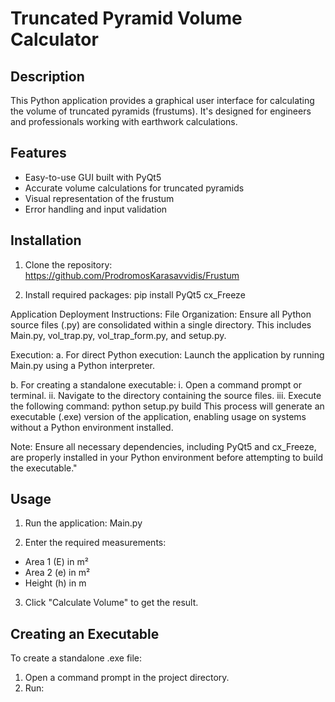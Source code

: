 # Truncated Pyramid Volume Calculator

## Description
This Python application provides a graphical user interface for calculating the volume of truncated pyramids (frustums). 
It's designed for engineers and professionals working with earthwork calculations.

## Features
- Easy-to-use GUI built with PyQt5
- Accurate volume calculations for truncated pyramids
- Visual representation of the frustum
- Error handling and input validation

## Installation
1. Clone the repository: https://github.com/ProdromosKarasavvidis/Frustum

2. Install required packages: pip install PyQt5 cx_Freeze


Application Deployment Instructions:
File Organization:
Ensure all Python source files (.py) are consolidated within a single directory. 
This includes Main.py, vol_trap.py, vol_trap_form.py, and setup.py.

Execution:
a. For direct Python execution:
Launch the application by running Main.py using a Python interpreter.

b. For creating a standalone executable:
i.  Open a command prompt or terminal.
ii. Navigate to the directory containing the source files.
iii. Execute the following command:
python setup.py build
This process will generate an executable (.exe) version of the application, 
enabling usage on systems without a Python environment installed.

Note: Ensure all necessary dependencies, including PyQt5 and cx_Freeze, 
are properly installed in your Python environment before attempting to build the executable."

## Usage
1. Run the application: Main.py

2. Enter the required measurements:
- Area 1 (E) in m²
- Area 2 (e) in m²
- Height (h) in m
3. Click "Calculate Volume" to get the result.

## Creating an Executable
To create a standalone .exe file:
1. Open a command prompt in the project directory.
2. Run:
